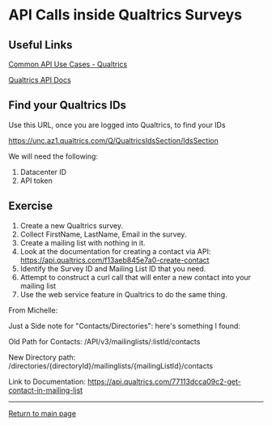 # API Calls inside Qualtrics Surveys

## Useful Links

[Common API Use Cases - Qualtrics](https://www.qualtrics.com/support/integrations/api-integration/common-api-use-cases/)

[Qualtrics API Docs](https://api.qualtrics.com/)

## Find your Qualtrics IDs

Use this URL, once you are logged into Qualtrics, to find your IDs

https://unc.az1.qualtrics.com/Q/QualtricsIdsSection/IdsSection

We will need the following:

1. Datacenter ID
2. API token

## Exercise

1. Create a new Qualtrics survey.
2. Collect FirstName, LastName, Email in the survey.
3. Create a mailing list with nothing in it.
4. Look at the documentation for creating a contact via API: https://api.qualtrics.com/f13aeb845e7a0-create-contact
5. Identify the Survey ID and Mailing List ID that you need. 
6. Attempt to construct a curl call that will enter a new contact into your mailing list
7. Use the web service feature in Qualtrics to do the same thing.

From Michelle:

Just a Side note for "Contacts/Directories": here's something I found: 

Old Path for Contacts: /API/v3/mailinglists/:listId/contacts

New Directory path: /directories/{directoryId}/mailinglists/{mailingListId}/contacts

Link to Documentation: https://api.qualtrics.com/77113dcca09c2-get-contact-in-mailing-list

---

[Return to main page](../../)
